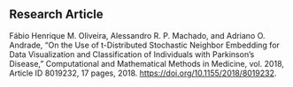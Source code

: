 ## Research Article
Fábio Henrique M. Oliveira, Alessandro R. P. Machado, and Adriano O. Andrade, “On the Use of t-Distributed Stochastic Neighbor Embedding for Data Visualization and Classification of Individuals with Parkinson’s Disease,” Computational and Mathematical Methods in Medicine, vol. 2018, Article ID 8019232, 17 pages, 2018. https://doi.org/10.1155/2018/8019232.


